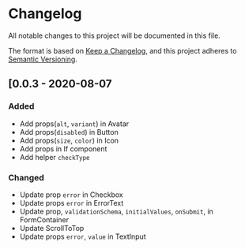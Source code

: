 # Changelog
All notable changes to this project will be documented in this file.

The format is based on [Keep a Changelog](https://keepachangelog.com/en/1.0.0/),
and this project adheres to [Semantic Versioning](https://semver.org/spec/v2.0.0.html).

## [0.0.3 - 2020-08-07
### Added
 - Add props(`alt`, `variant`) in Avatar
 - Add props(`disabled`) in Button
 - Add props(`size`, `color`) in Icon
 - Add props in If component
 - Add helper `checkType`

### Changed
 - Update prop `error` in Checkbox 
 - Update props `error` in ErrorText
 - Update prop, `validationSchema`, `initialValues`, `onSubmit`, in FormContainer 
 - Update ScrollToTop
 - Update props `error`, `value` in TextInput

[0.0.3]: https://github.com/platformbuilders/react-ui/releases/tag/v0.0.3
